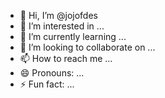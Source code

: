 - 👋 Hi, I’m @jojofdes
- 👀 I’m interested in ...
- 🌱 I’m currently learning ...
- 💞️ I’m looking to collaborate on ...
- 📫 How to reach me ...
- 😄 Pronouns: ...
- ⚡ Fun fact: ...

<!---
jojofdes/jojofdes is a ✨ special ✨ repository because its `README.md` (this file) appears on your GitHub profile.
You can click the Preview link to take a look at your changes.
--->

